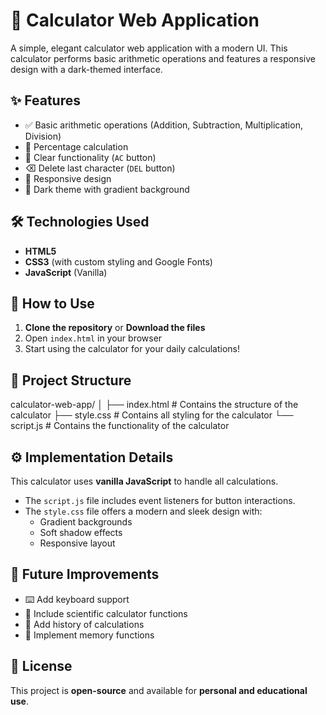 # 🧮 Calculator Web Application

A simple, elegant calculator web application with a modern UI. This calculator performs basic arithmetic operations and features a responsive design with a dark-themed interface.

## ✨ Features

- ✅ Basic arithmetic operations (Addition, Subtraction, Multiplication, Division)  
- 🎯 Percentage calculation  
- 🧹 Clear functionality (`AC` button)  
- ⌫ Delete last character (`DEL` button)  
- 📱 Responsive design  
- 🌌 Dark theme with gradient background  

## 🛠️ Technologies Used

- **HTML5**
- **CSS3** (with custom styling and Google Fonts)
- **JavaScript** (Vanilla)

## 🚀 How to Use

1. **Clone the repository** or **Download the files**
2. Open `index.html` in your browser
3. Start using the calculator for your daily calculations!

## 📁 Project Structure

calculator-web-app/
│
├── index.html      # Contains the structure of the calculator
├── style.css       # Contains all styling for the calculator
└── script.js       # Contains the functionality of the calculator



## ⚙️ Implementation Details

This calculator uses **vanilla JavaScript** to handle all calculations.  
- The `script.js` file includes event listeners for button interactions.
- The `style.css` file offers a modern and sleek design with:
  - Gradient backgrounds
  - Soft shadow effects
  - Responsive layout

## 🔮 Future Improvements

- ⌨️ Add keyboard support  
- 🧪 Include scientific calculator functions  
- 📜 Add history of calculations  
- 💾 Implement memory functions  

## 📄 License

This project is **open-source** and available for **personal and educational use**.
